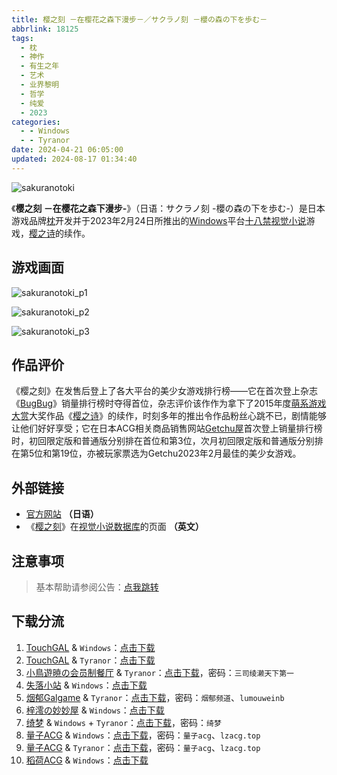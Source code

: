 ```yaml
---
title: 樱之刻 －在樱花之森下漫步－／サクラノ刻 －櫻の森の下を歩む－
abbrlink: 18125
tags:
  - 枕
  - 神作
  - 有生之年
  - 艺术
  - 业界黎明
  - 哲学
  - 纯爱
  - 2023
categories:
  - - Windows
  - - Tyranor
date: 2024-04-21 06:05:00
updated: 2024-08-17 01:34:40
---
```


![sakuranotoki](https://unpkg.com/galgame/img/sakuranotoki.webp)

《**樱之刻 －在樱花之森下漫步-**》（日语：サクラノ刻 -櫻の森の下を歩む-）是日本游戏品牌[枕](https://zh.wikipedia.org/wiki/枕_(遊戲品牌))开发并于2023年2月24日所推出的[Windows](https://zh.wikipedia.org/wiki/Windows)平台[十八禁](https://zh.wikipedia.org/wiki/日本成人遊戲)[视觉小说](https://zh.wikipedia.org/wiki/视觉小说)游戏，[樱之诗](https://zh.wikipedia.org/wiki/櫻之詩)的续作。

<!-- more -->

## 游戏画面

![sakuranotoki_p1](https://unpkg.com/galgame/img/sakuranotoki_p1.webp)

![sakuranotoki_p2](https://unpkg.com/galgame/img/sakuranotoki_p2.webp)

![sakuranotoki_p3](https://unpkg.com/galgame/img/sakuranotoki_p3.webp)

## 作品评价

《樱之刻》在发售后登上了各大平台的美少女游戏排行榜——它在首次登上杂志《[BugBug](https://zh.wikipedia.org/wiki/BugBug)》销量排行榜时夺得首位，杂志评价该作作为拿下了2015年度[萌系游戏大赏](https://zh.wikipedia.org/wiki/萌系遊戲大賞)大奖作品《[樱之诗](https://zh.wikipedia.org/wiki/櫻之詩)》的续作，时刻多年的推出令作品粉丝心跳不已，剧情能够让他们好好享受；它在日本ACG相关商品销售网站[Getchu屋](https://zh.wikipedia.org/wiki/Getchu)首次登上销量排行榜时，初回限定版和普通版分别排在首位和第3位，次月初回限定版和普通版分别排在第5位和第19位，亦被玩家票选为Getchu2023年2月最佳的美少女游戏。

## 外部链接

- [官方网站](https://www.makura-soft.com/sakuranotoki/) **（日语）**
- 《[樱之刻](https://vndb.org/v20431)》在[视觉小说数据库](https://zh.wikipedia.org/wiki/視覺小說數據庫)的页面 **（英文）**

## 注意事项

> 基本帮助请参阅公告：[点我跳转](/p/announcement/)

## 下载分流

1. [TouchGAL](https://www.touchgal.com/) & `Windows`：[点击下载](https://pan.touchgal.net/s/vZyAsW)
2. [TouchGAL](https://www.touchgal.com/) & `Tyranor`：[点击下载](https://pan.touchgal.net/s/V57GId)
3. [小鳥遊暁の会员制餐厅](https://t-satoru.top/) & `Tyranor`：[点击下载](https://pan.t-satoru.top/ode5/Galgames/%E3%80%90%E8%87%AA%E5%B0%81%E5%8C%85%E3%80%91%E5%8E%9F%E5%88%9B%E4%BD%9C%E5%93%81/%E6%A8%B1%E4%B9%8B%E5%88%BB)，密码：`三司绫濑天下第一`
4. [失落小站](https://www.shinnku.com/) & `Windows`：[点击下载](https://www.shinnku.com/api/download/0/win/%E6%A8%B1%E4%B9%8B%E5%88%BB.7z)
5. [烟郁Galgame](https://yanyugal.top/) & `Tyranor`：[点击下载](https://yanyugal.top/disk1/%E5%B0%8F%E5%B0%8F%E7%9A%84%E5%88%86%E4%BA%AB%EF%BC%88PC%EF%BC%86%E5%AE%89%E5%8D%93%EF%BC%89/%E5%AE%89%E5%8D%93/ty/%E6%A8%B1%E4%B9%8B%E5%88%BB)，密码：`烟郁频道`、`lumouweinb`
6. [梓澪の妙妙屋](https://zi0.cc/) & `Windows`：[点击下载](https://zi0.cc/d/%2C%E3%80%90ADV-%E5%86%92%E9%99%A9%E6%B8%B8%E6%88%8F%E3%80%91/%E3%80%90PC%E3%80%91%5BADV%5D%5B%E6%9C%BA%E7%BF%BB%5D%E6%A8%B1%E4%B9%8B%E5%88%BB-%E6%BC%AB%E6%AD%A5%E5%9C%A8%E6%A8%B1%E8%8A%B1%E6%A3%AE%E6%9E%97%E4%B8%8B(%E3%82%B5%E3%82%AF%E3%83%A9%E3%83%8E%E5%88%BB%20-%E6%AB%BB%E3%81%AE%E6%A3%AE%E3%81%AE%E4%B8%8B%E3%82%92%E6%AD%A9%E3%82%80-)/%E3%82%B5%E3%82%AF%E3%83%A9%E3%83%8E%E5%88%BB%20-%E6%AB%BB%E3%81%AE%E6%A3%AE%E3%81%AE%E4%B8%8B%E3%82%92%E6%AD%A9%E3%82%80-.zip?sign=UY-bJfPh9qF3oas4BEfsoIIv9mjihJ24QOdMBnz8rXg=:0)
7. [绮梦](https://acgs.one/) & `Windows` + `Tyranor`：[点击下载](https://acgs.one/game/455.html)，密码：`绮梦`
8. [量子ACG](https://lzacg.org/) & `Windows`：[点击下载](https://lzacg.org/7642)，密码：`量子acg`、`lzacg.top`
9. [量子ACG](https://lzacg.org/) & `Tyranor`：[点击下载](https://lzacg.org/7772)，密码：`量子acg`、`lzacg.top`
10. [稻荷ACG](https://sakustar.com/) & `Windows`：[点击下载](https://sakustar.club/art/13317)
